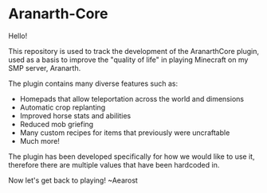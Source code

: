 # Aranarth-Core

Hello!

This repository is used to track the development of the AranarthCore plugin, used as a basis to improve the "quality of life" in playing Minecraft on my SMP server, Aranarth.

The plugin contains many diverse features such as:
- Homepads that allow teleportation across the world and dimensions
- Automatic crop replanting
- Improved horse stats and abilities
- Reduced mob griefing
- Many custom recipes for items that previously were uncraftable
- Much more!

The plugin has been developed specifically for how we would like to use it, therefore there are multiple values that have been hardcoded in.

Now let's get back to playing!
~Aearost
